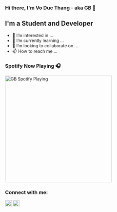 ### Hi there, I'm Vo Duc Thang - aka [GB](https://github.com/voducthang16) 🌸

## I'm a Student and Developer

- 👀 I’m interested in ...
- 🌱 I’m currently learning ...
- 💞️ I’m looking to collaborate on ...
- 📫 How to reach me ...

### Spotify Now Playing 🎧
[<img src="spotifyv2-diz2zxe0y-voducthang16.vercel.app/api/spotify-playing" alt="GB Spotify Playing" width="350" />](https://open.spotify.com/user/p9jfubpnhgtylno8k5fj64vqm)


### Connect with me:

[<img align="left" alt="GB | Twitter" width="22px" src="https://cdn.jsdelivr.net/npm/simple-icons@v3/icons/twitter.svg" />](https://twitter.com/voducthang16)
[<img align="left" alt="GB | Instagram" width="22px" src="https://cdn.jsdelivr.net/npm/simple-icons@v3/icons/instagram.svg" />](https://www.instagram.com/voducthang__/)
